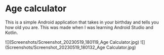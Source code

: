 # Age calculator
This is a simple Android application that takes in your birthday and tells you how old you are. This was made when I was learning Android Studio and Kotlin.

![](Screenshots/Screenshot_20230519_180119_Age Calculator.jpg)
![](Screenshots/Screenshot_20230519_180132_Age Calculator.jpg)
